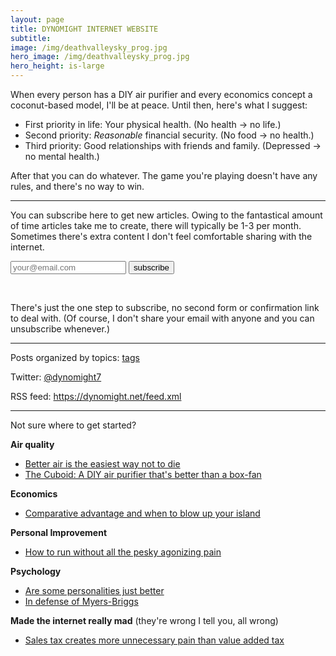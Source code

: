 ```yaml
---
layout: page
title: DYNOMIGHT INTERNET WEBSITE
subtitle: 
image: /img/deathvalleysky_prog.jpg
hero_image: /img/deathvalleysky_prog.jpg
hero_height: is-large
---
```


When every person has a DIY air purifier and every economics concept a coconut-based model, I'll be at peace. Until then, here's what I suggest:

* First priority in life: Your physical health. (No health → no life.)
* Second priority: *Reasonable* financial security. (No food → no health.)
* Third priority: Good relationships with friends and family. (Depressed → no mental health.)

After that you can do whatever. The game you're playing doesn't have any rules, and there's no way to win.

---

You can subscribe here to get new articles. Owing to the fantastical amount of time articles take me to create, there will typically be 1-3 per month. Sometimes there's extra content I don't feel comfortable sharing with the internet.

<form action="https://formsubmit.co/4a18e703496d7ca33c417b1bf528ad9d" method="POST">
<input type="hidden" name="_subject" value="SUBSCRIBE SUB" /> 
<input type="text" name="text" placeholder="your@email.com" /> 
<input type="hidden" name="_next" value="https://dynomight.net/subscribe_success.html" /> 
<input type="hidden" name="_captcha" value="false">
<input type="hidden" name="_url" value="https://dynomight.net/"> 
<button type="submit">subscribe</button> 
</form>

<br>

There's just the one step to subscribe, no second form or confirmation link to deal with. (Of course, I don't share your email with anyone and you can unsubscribe whenever.)

---

Posts organized by topics: [tags](/tags)

Twitter: [@dynomight7](https://twitter.com/dynomight7)

RSS feed: <https://dynomight.net/feed.xml>

<!-- <form action="https://formsubmit.co/4a18e703496d7ca33c417b1bf528ad9d" method="POST">Mailing list: 
<input type="hidden" name="_subject" value="SUBSCRIBE0" /> 
<input type="text" name="text" placeholder="your@email.com" style="font-family:monospace;" /> 
<input type="hidden" name="_next" value="https://dynomight.net/subscribe_success.html" /> 
<input type="hidden" name="_captcha" value="false">
<input type="hidden" name="_url" value="https://dynomight.net/"> 
<button type="submit" class="headerfont">SUBSCRIBE AND DONE</button> 
</form> -->

---

Not sure where to get started?

**Air quality**
* [Better air is the easiest way not to die](/air)
* [The Cuboid: A DIY air purifier that's better than a box-fan](better-DIY-air-purifier.html)

**Economics**
* [Comparative advantage and when to blow up your island](2020/09/11/comparative-advantage-and-when-to-blow-up-your-island/)

**Personal Improvement**
* [How to run without all the pesky agonizing pain](2021/01/25/how-to-run-without-all-the-agonizing-pain/)

**Psychology**
* [Are some personalities just better](/better-personalities)
* [In defense of Myers-Briggs](/in-defense-of-myers-briggs.html)

**Made the internet really mad** (they're wrong I tell you, all wrong)
* [Sales tax creates more unnecessary pain than value added tax](2020/12/09/sales-tax-creates-more-unnecessary-pain-than-value-added-tax/)

<!-- Most popular:
* [Better air is the easiest way not to die](/air)
* [The Cuboid: A DIY air purifier that's better than a box-fan](better-DIY-air-purifier.html)
* [How to run without all the pesky agonizing pain](2021/01/25/how-to-run-without-all-the-agonizing-pain/)
* [What happens if you don't fill out that ethnicity form?](2021/01/15/eeo/)
* [Experiments on a $50 DIY air purifier you can make in 30s](2020/12/15/some-real-data-on-a-DIY-box-fan-air-purifier/)
* [What happens if you drink acetone?](2020/09/14/what-happens-if-you-drink-acetone/) (please don't)
* [Comparative advantage and when to blow up your island](2020/09/11/comparative-advantage-and-when-to-blow-up-your-island/)
* [In defense of Myers-Briggs](/in-defense-of-myers-briggs.html)

Not popular, but I wish they were:
* [What I learned from reading about writing](2021/02/07/writing-as-a-craft/)
* [Why I'm skeptical of universal basic income](2020/12/03/why-im-skeptical-of-UBI/)

Most hated (they're wrong I tell you, all wrong):
* [Sales tax creates more unnecessary pain than value added tax](2020/12/09/sales-tax-creates-more-unnecessary-pain-than-value-added-tax/) -->